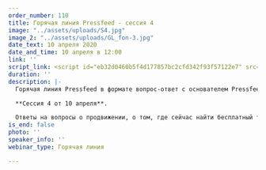 ```yaml
---
order_number: 110
title: Горячая линия Pressfeed - сессия 4
image: "../assets/uploads/S4.jpg"
image_2: "../assets/uploads/GL_fon-3.jpg"
date_text: 10 апреля 2020
date_and_time: 10 апреля в 12:00
link: ''
script_link: <script id="eb32d0460b5f4d177857bc2cfd342f93f57122e7" src="https://edu.pressfeed.ru/pl/lite/widget/script?id=176708"></script>
duration: ''
description: |-
  Горячая линия Pressfeed в формате вопрос-ответ с основателем Pressfeed Константином Бочарским.

  **Сессия 4 от 10 апреля**.

  Ответы на вопросы о продвижении, о том, где сейчас найти бесплатный трафик, как убедить руководство использовать современные инструменты продвижения, что делать и как продвигаться в кризисные моменты и многие другие вопросы. Сейчас самое время начать использовать нестандартные бюджетные возможности для привлечения клиентов и публикации в СМИ - это один из немногих бесплатных инструментов продвижения бизнеса, который еще остался.
is_end: false
photo: ''
speaker_info: ''
webinar_type: Горячая линия

---
```

